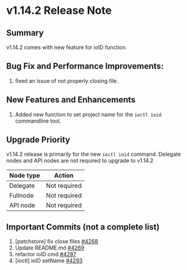 # v1.14.2 Release Note

## Summary
v1.14.2 comes with new feature for ioID function.

## Bug Fix and Performance Improvements:
1. fixed an issue of not properly closing file.

## New Features and Enhancements
1. Added new function to set project name for the `ioctl ioid` commandline tool.

## Upgrade Priority
v1.14.2 release is primarily for the new `ioctl ioid` command. Delegate nodes
and API nodes are not required to upgrade to v1.14.2

| Node type  | Action       |
| ---------- | ------------ |
| Delegate   | Not required |
| Fullnode   | Not required |
| API node   | Not required |

## Important Commits (not a complete list)
1. [patchstore] fix close files [#4268](https://github.com/iotexproject/iotex-core/pull/4268)
2. Update README.md [#4269](https://github.com/iotexproject/iotex-core/pull/4269)
3. refactor ioID cmd [#4287](https://github.com/iotexproject/iotex-core/pull/4287)
4. [ioctl] ioID setName [#4293](https://github.com/iotexproject/iotex-core/pull/4293)
